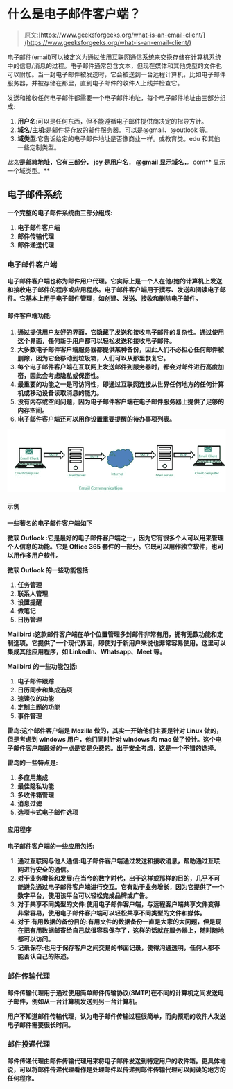 # 什么是电子邮件客户端？

> 原文:[https://www.geeksforgeeks.org/what-is-an-email-client/](https://www.geeksforgeeks.org/what-is-an-email-client/)

电子邮件(email)可以被定义为通过使用互联网通信系统来交换存储在计算机系统中的信息/消息的过程。电子邮件通常包含文本，但现在媒体和其他类型的文件也可以附加。当一封电子邮件被发送时，它会被送到一台远程计算机，比如电子邮件服务器，并被存储在那里，直到电子邮件的收件人上线并检查它。

发送和接收任何电子邮件都需要一个电子邮件地址，每个电子邮件地址由三部分组成:

1.  **用户名**:可以是任何东西，但不能遵循电子邮件提供商决定的指导方针。
2.  **域名/主机**:是邮件将存放的邮件服务器。可以是@gmail、@outlook 等。
3.  **域类型**:它告诉给定的电子邮件地址是否像商业一样。或教育类。edu 和其他一些定制类型。

*比如***是邮箱地址，它有三部分， **joy** 是用户名， **@gmail** 显示域名，**。com** 显示一个域类型。**

## **电子邮件系统**

**一个完整的电子邮件系统由三部分组成:**

1.  **电子邮件客户端**
2.  **邮件传输代理**
3.  **邮件递送代理**

### ****电子邮件客户端****

**电子邮件客户端也称为邮件用户代理。它实际上是一个人在他/她的计算机上发送和接收电子邮件的程序或应用程序。电子邮件客户端用于撰写、发送和阅读电子邮件。它基本上用于电子邮件管理，如创建、发送、接收和删除电子邮件。**

#### ****邮件客户端功能:****

1.  **通过提供用户友好的界面，它隐藏了发送和接收电子邮件的复杂性。通过使用这个界面，任何新手用户都可以轻松发送和接收电子邮件。**
2.  **大多数电子邮件客户端服务器都提供某种备份，因此人们不必担心任何邮件被删除，因为它会移动到垃圾箱，人们可以从那里恢复它。**
3.  **每个电子邮件客户端在互联网上发送邮件到服务器时，都会对邮件进行高度加密，因此会考虑隐私或保密性。**
4.  **最重要的功能之一是可访问性，即通过互联网连接从世界任何地方的任何计算机或移动设备读取消息的能力。**
5.  **没有内存或空间问题，因为电子邮件客户端在电子邮件服务器上提供了足够的内存空间。**
6.  **电子邮件客户端还可以用作设置重要提醒的待办事项列表。**

**![](img/fc6708339c8b245bf0a4ea03c00e6e5f.png)**

#### ****示例****

**一些著名的电子邮件客户端如下**

****微软 Outlook** :它是最好的电子邮件客户端之一，因为它有很多个人可以用来管理个人信息的功能。它是 Office 365 套件的一部分。它既可以用作独立软件，也可以用作多用户软件。**

**微软 Outlook 的一些功能包括:**

1.  **任务管理**
2.  **联系人管理**
3.  **设置提醒**
4.  **做笔记**
5.  **日历管理**

****Mailbird** :这款邮件客户端在单个位置管理多封邮件非常有用，拥有无数功能和定制选项。它提供了一个现代界面，即使对于新用户来说也非常容易使用。这里可以集成其他应用程序，如 LinkedIn、Whatsapp、Meet 等。**

**Mailbird 的一些功能包括:**

1.  **电子邮件跟踪**
2.  **日历同步和集成选项**
3.  **速读仪的功能**
4.  **定制主题的功能**
5.  **事件管理**

****雷鸟**:这个邮件客户端是 Mozilla 做的，其实一开始他们主要是针对 Linux 做的，但是考虑到 windows 用户，他们同时针对 windows 和 mac 做了设计。这个电子邮件客户端最好的一点是它是免费的。出于安全考虑，这是一个不错的选择。**

**雷鸟的一些特点是:**

1.  **多应用集成**
2.  **最佳隐私功能**
3.  **多收件箱管理**
4.  **消息过滤**
5.  **选项卡式电子邮件选项**

#### ****应用程序****

**电子邮件客户端的一些应用包括:**

1.  ****通过互联网与他人通信**:电子邮件客户端通过发送和接收消息，帮助通过互联网进行安全的通信。**
2.  ****对于业务增长和发展**:在当今的数字时代，出于这样或那样的目的，几乎不可能避免通过电子邮件客户端进行交互。它有助于业务增长，因为它提供了一个数字平台，使用该平台可以轻松完成品牌或广告。**
3.  ****对于共享不同类型的文件**:使用电子邮件客户端，与远程客户端共享文件变得非常容易，使用电子邮件客户端可以轻松共享不同类型的文件和媒体。**
4.  ****对于** **有用数据的备份目的**:有用文件的数据备份一直是大家的大问题，但是现在把有用数据邮寄给自己就很容易保存了，这样的话就在服务器上，随时随地都可以访问。**
5.  ****记录保存**:也用于保存客户之间交易的书面记录，使得沟通透明，任何人都不能否认自己的陈述。**

### ****邮件传输代理****

**邮件传输代理用于通过使用简单邮件传输协议(SMTP)在不同的计算机之间发送电子邮件，例如从一台计算机发送到另一台计算机。**

**用户不知道邮件传输代理，认为电子邮件传输过程很简单，而向预期的收件人发送电子邮件需要很长时间。**

### ****邮件投递代理****

**邮件传递代理由邮件传输代理用来将电子邮件发送到特定用户的收件箱。更具体地说，可以将邮件传递代理看作是处理邮件以传递到邮件传输代理可以阅读的地方的任何程序。**